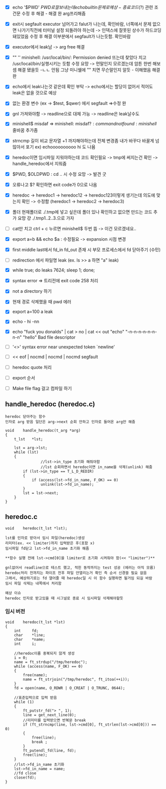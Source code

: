 - [x] echo '$PWD' $PWD로 잘 보내는데 echo builtin문제로 예상 - 종료 코드($?) 관련 조건문 수정 후 해결 - 해결 완 arg프리해줌
- [x] exit시 segfault executor 넘어가고 falut가 나는데, 확인바람, 너쪽에서 문제 없으면 나가기직전에 터미널 설정 되돌려야 하는데 -> 인덱스에 잘못된 상수가 하드코딩 돼있었음 수정 후 해결
이부분에서 segfault가 나는듯함. 확인바람
- [x] executor에서 leak남 -> arg free 해결
- [x] "" '' minishell: /usr/local/bin/: Permission denied 뜨는데 찾았다 치고 /usr/local/bin/실행시키는 듯함 수정 요망 
        -> 먼말인지 모르겠는데 암튼 한번 해보셈 해결 됐을듯
        -ㄴㄴ 안됨 그냥 미니쉘에 "" 치면 무슨말인지 알듯
        - 이해했음 해결 완
- [x] echo에서 leak나는것 같은데 확인 부탁 -> echo에서는 할당이 없어서 적어도 leak은 없을 것으로 예상
- [x] 없는 환경 변수 (ex -> $test, $qwer) 에서 segfault =>수정 완
- [x] gnl 가져와야함 -> readline으로 대체 가능 -> readline은 leak날수도
- [x] minishell$ misdaf => minishell: misdaf$?: command not found: minishell$  줄바꿈 추가좀
- [x] strncmp 길이 비교 문자열 +1 까지해야하는데 전체 변경좀 내가 바꾸다 바꿀게 넘 많아서 포기 ex) echoooooooooo hi 도 나욤
- [x] heredoc이면 임시파일 지워야하는데 코드 확인필요 -> tmp에 써지는건 확인 -> handle_heredoc에서 지워줌
- [x] $PWD, $OLDPWD : cd .. 시  수정 요망 
        -> 발견 굿
- [x] 오류나고 $? 확인하면 exit code가 0으로 나옴
- [x] heredoc -> heredoc1 -> heredoc12 -> heredoc123이렇게 생기는데 의도에 맞는지 확인
        -> 수정함 (heredoc1 -> heredoc2 -> heredoc3)

- [x] 폴더 현재폴더로 ./.tmp에 넣고 싶은데 폴더 있나 확인하고 없으면 만드는 코드 추가 요망 걍 ./.tmp1..2..3.으로 가자

- [ ] cat만 치고 ctrl + c 누르면 minishell$ 두번 뜸
        -> 이건 모르겠네요..
- [x] export a=b && echo $a : 수정필요
        -> expansion 시점 변경

- [x] first middle last에서 fd_in fd_out 존재 시 부모 프로세스에서 fd 닫아주기 (수민)
- [ ] redirection 에서 파일명 leak (ex. ls >> a 하면 "a" leak)
- [x] while true; do leaks 7624; sleep 1; done;
- [x] syntax error => 트리전에 exit code 258 처리

- [x] not a directory 하기

- [x] 현재 경로 삭제했을 때 pwd 에러

- [x] export a=100 a leak

- [x] echo - hi -nn

- [x] echo "fuck you donalds" | cat > no | cat << out
"echo" "-n-n-n-n-n-n-n-n" "hello" Bad file descriptor

- [ ] '<>' syntax error near unexpected token `newline'

- [ ] << eof | nocmd | nocmd | nocmd segfault

- [ ] heredoc quote 처리

- [ ] export 순서

- [ ] Make file flag 걸고 컴파일 하기 





## handle_heredoc (heredoc.c)
```
heredoc 닫아주는 함수
인자로 arg 받음 일단은 arg->next 순회 안하고 인자로 들어온 arg만 해줌

void	handle_heredoc(t_arg *arg)
{
	t_lst	*lst;

	lst = arg->lst;
	while (lst)
	{
                //lst->in_type 초기화 해줘야함
                //lst 순회하면서 heredoc이면 in_name을 삭제(unlink) 해줌
		if (lst->in_type == T_L_D_REDIR)
		{
			if (access(lst->fd_in_name, F_OK) == 0)
				unlink(lst->fd_in_name);
		}
		lst = lst->next;
	}
}
```




## heredoc.c
```
void	heredoc(t_lst *lst);

lst를 인자로 받아서 임시 파일(heredoc)생성
리미터(ex. << limiter)까지 입력받은 후(포함 x)
임시파일 fd닫고 lst->fd_in_name 초기화 해줌

**함수 실행 전에 lst->cmd[0]을 limiter로 초기화 시켜줘야 함(<< "limiter")**

gnl없어서 readline으로 테스트 했고, 적힌 동작까지는 test 성공 (에러는 아직 모름)
heredoc처리 전까지는 파이프 전후 파일 안열리는거 확인 즉 순서 신경쓸 필요 없음
그래서, 예상하기로는 fd 열어줄 때 heredoc일 시 이 함수 실행하면 될거임 되길 바람
임시 파일 삭제는 내쪽에서 처리함

예상 이슈
heredoc 인자로 받고있을 때 시그널로 종료 시 임시파일 삭제해야할듯
```

### 임시 버전
```
void	heredoc(t_lst *lst)
{
    int		fd;
    char	*line;
    char    *name;
    int     i;

    //heredoc이름 중복되지 않게 생성
    i = 0;
    name = ft_strdup("/tmp/heredoc");
    while (access(name, F_OK) == 0)
    {
        free(name);
        name = ft_strjoin("/tmp/heredoc", ft_itoa(++i));
    }
    fd = open(name, O_RDWR | O_CREAT | O_TRUNC, 0644);

    //표준입력으로 입력 받음
    while (1)
    {
        ft_putstr_fd("> ", 1);
        line = get_next_line(0);
        //리미터를 입력받으면 반복문 break
        if (ft_strncmp(line, lst->cmd[0], ft_strlen(lst->cmd[0])) == 0)
        {
            free(line);
            break ;
        }
        ft_putendl_fd(line, fd);
        free(line);
    }
    //lst->fd_in_name 초기화
    lst->fd_in_name = name;
    //fd close
    close(fd);
}
```